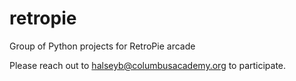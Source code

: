 # retropie
Group of Python projects for RetroPie arcade

Please reach out to halseyb@columbusacademy.org to participate.
